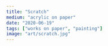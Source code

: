 ```yaml
---
title: "Scratch"
medium: "acrylic on paper"
date: "2020-06-19"
tags: ["works on paper", "painting"]
image: "art/scratch.jpg"
---
```

